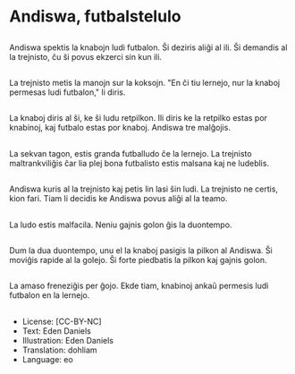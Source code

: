 # Andiswa, futbalstelulo

##
Andiswa spektis la knabojn ludi futbalon. Ŝi deziris aliĝi al ili. Ŝi demandis al la trejnisto, ĉu ŝi povus ekzerci sin kun ili.

##
La trejnisto metis la manojn sur la koksojn. "En ĉi tiu lernejo, nur la knaboj permesas ludi futbalon," li diris.

##
La knaboj diris al ŝi, ke ŝi ludu retpilkon. Ili diris ke la retpilko estas por knabinoj, kaj futbalo estas por knaboj. Andiswa tre malĝojis.

##
La sekvan tagon, estis granda futballudo ĉe la lernejo. La trejnisto maltrankviliĝis ĉar lia plej bona futbalisto estis malsana kaj ne ludeblis.

##
Andiswa kuris al la trejnisto kaj petis lin lasi ŝin ludi. La trejnisto ne certis, kion fari. Tiam li decidis ke Andiswa povus aliĝi al la teamo.

##
La ludo estis malfacila. Neniu gajnis golon ĝis la duontempo.

##
Dum la dua duontempo, unu el la knaboj pasigis la pilkon al Andiswa. Ŝi moviĝis rapide al la golejo. Ŝi forte piedbatis la pilkon kaj gajnis golon.

##
La amaso freneziĝis per ĝojo. Ekde tiam, knabinoj ankaŭ permesis ludi futbalon en la lernejo.

##
* License: [CC-BY-NC]
* Text: Eden Daniels
* Illustration: Eden Daniels
* Translation: dohliam
* Language: eo
